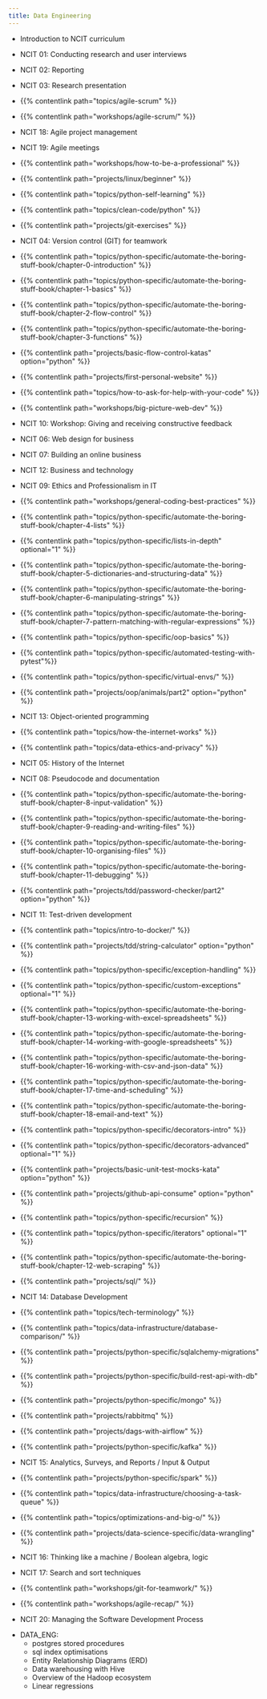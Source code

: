 ```yaml
---
title: Data Engineering
---
```


- Introduction to NCIT curriculum
- NCIT 01: Conducting research and user interviews
- NCIT 02: Reporting
- NCIT 03: Research presentation
- {{% contentlink path="topics/agile-scrum" %}}
- {{% contentlink path="workshops/agile-scrum/" %}}
- NCIT 18: Agile project management
- NCIT 19: Agile meetings
- {{% contentlink path="workshops/how-to-be-a-professional" %}}
- {{% contentlink path="projects/linux/beginner" %}}
- {{% contentlink path="topics/python-self-learning" %}}
- {{% contentlink path="topics/clean-code/python" %}}
- {{% contentlink path="projects/git-exercises" %}}
- NCIT 04: Version control (GIT) for teamwork
- {{% contentlink path="topics/python-specific/automate-the-boring-stuff-book/chapter-0-introduction" %}}
- {{% contentlink path="topics/python-specific/automate-the-boring-stuff-book/chapter-1-basics" %}}
- {{% contentlink path="topics/python-specific/automate-the-boring-stuff-book/chapter-2-flow-control" %}}
- {{% contentlink path="topics/python-specific/automate-the-boring-stuff-book/chapter-3-functions" %}}
- {{% contentlink path="projects/basic-flow-control-katas" option="python" %}}
- {{% contentlink path="projects/first-personal-website" %}}
- {{% contentlink path="topics/how-to-ask-for-help-with-your-code" %}}
- {{% contentlink path="workshops/big-picture-web-dev" %}}
- NCIT 10: Workshop: Giving and receiving constructive feedback
- NCIT 06: Web design for business
- NCIT 07: Building an online business
- NCIT 12: Business and technology
- NCIT 09: Ethics and Professionalism in IT
- {{% contentlink path="workshops/general-coding-best-practices" %}}
- {{% contentlink path="topics/python-specific/automate-the-boring-stuff-book/chapter-4-lists" %}}
- {{% contentlink path="topics/python-specific/lists-in-depth" optional="1" %}}

- {{% contentlink path="topics/python-specific/automate-the-boring-stuff-book/chapter-5-dictionaries-and-structuring-data" %}}
- {{% contentlink path="topics/python-specific/automate-the-boring-stuff-book/chapter-6-manipulating-strings" %}}
- {{% contentlink path="topics/python-specific/automate-the-boring-stuff-book/chapter-7-pattern-matching-with-regular-expressions" %}}

- {{% contentlink path="topics/python-specific/oop-basics" %}}
- {{% contentlink path="topics/python-specific/automated-testing-with-pytest"%}}
- {{% contentlink path="topics/python-specific/virtual-envs/" %}}
- {{% contentlink path="projects/oop/animals/part2" option="python" %}}
- NCIT 13: Object-oriented programming
- {{% contentlink path="topics/how-the-internet-works" %}}
- {{% contentlink path="topics/data-ethics-and-privacy" %}}
- NCIT 05: History of the Internet
- NCIT 08: Pseudocode and documentation
- {{% contentlink path="topics/python-specific/automate-the-boring-stuff-book/chapter-8-input-validation" %}}
- {{% contentlink path="topics/python-specific/automate-the-boring-stuff-book/chapter-9-reading-and-writing-files" %}}
- {{% contentlink path="topics/python-specific/automate-the-boring-stuff-book/chapter-10-organising-files" %}}
- {{% contentlink path="topics/python-specific/automate-the-boring-stuff-book/chapter-11-debugging" %}}
- {{% contentlink path="projects/tdd/password-checker/part2" option="python" %}}
- NCIT 11: Test-driven development
- {{% contentlink path="topics/intro-to-docker/" %}}
- {{% contentlink path="projects/tdd/string-calculator" option="python" %}}
- {{% contentlink path="topics/python-specific/exception-handling" %}}
- {{% contentlink path="topics/python-specific/custom-exceptions" optional="1" %}}
- {{% contentlink path="topics/python-specific/automate-the-boring-stuff-book/chapter-13-working-with-excel-spreadsheets" %}}
- {{% contentlink path="topics/python-specific/automate-the-boring-stuff-book/chapter-14-working-with-google-spreadsheets" %}}
- {{% contentlink path="topics/python-specific/automate-the-boring-stuff-book/chapter-16-working-with-csv-and-json-data" %}}
- {{% contentlink path="topics/python-specific/automate-the-boring-stuff-book/chapter-17-time-and-scheduling" %}}
- {{% contentlink path="topics/python-specific/automate-the-boring-stuff-book/chapter-18-email-and-text" %}}
- {{% contentlink path="topics/python-specific/decorators-intro" %}}
- {{% contentlink path="topics/python-specific/decorators-advanced" optional="1" %}}
- {{% contentlink path="projects/basic-unit-test-mocks-kata" option="python" %}}
- {{% contentlink path="projects/github-api-consume" option="python" %}}
- {{% contentlink path="topics/python-specific/recursion" %}}
- {{% contentlink path="topics/python-specific/iterators" optional="1" %}}
- {{% contentlink path="topics/python-specific/automate-the-boring-stuff-book/chapter-12-web-scraping" %}}

- {{% contentlink path="projects/sql/" %}}
- NCIT 14: Database Development
- {{% contentlink path="topics/tech-terminology" %}}
- {{% contentlink path="topics/data-infrastructure/database-comparison/" %}}
- {{% contentlink path="projects/python-specific/sqlalchemy-migrations" %}}
- {{% contentlink path="projects/python-specific/build-rest-api-with-db" %}}
- {{% contentlink path="projects/python-specific/mongo" %}}
- {{% contentlink path="projects/rabbitmq" %}}
- {{% contentlink path="projects/dags-with-airflow" %}}
- {{% contentlink path="projects/python-specific/kafka" %}}
- NCIT 15: Analytics, Surveys, and Reports / Input & Output
- {{% contentlink path="projects/python-specific/spark" %}}
- {{% contentlink path="topics/data-infrastructure/choosing-a-task-queue" %}}
- {{% contentlink path="topics/optimizations-and-big-o/" %}}
- {{% contentlink path="projects/data-science-specific/data-wrangling" %}}
- NCIT 16: Thinking like a machine / Boolean algebra, logic
- NCIT 17: Search and sort techniques
- {{% contentlink path="workshops/git-for-teamwork/" %}}
- {{% contentlink path="workshops/agile-recap/" %}}
- NCIT 20: Managing the Software Development Process

* DATA_ENG:
  - postgres stored procedures
  - sql index optimisations
  - Entity Relationship Diagrams (ERD)
  - Data warehousing with Hive
  - Overview of the Hadoop ecosystem
  - Linear regressions
